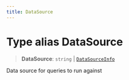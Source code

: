 ```yaml
---
title: DataSource
---
```


# Type alias DataSource

> **DataSource**: `string` \| [`DataSourceInfo`](type-alias.DataSourceInfo.md)

Data source for queries to run against
